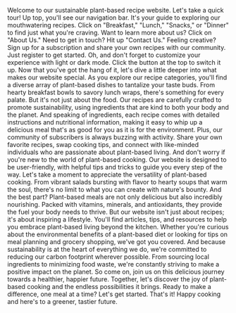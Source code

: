 Welcome to our sustainable plant-based recipe website. Let's take a quick tour!
Up top, you'll see our navigation bar. It's your guide to exploring our mouthwatering recipes. Click on "Breakfast," "Lunch," "Snacks," or "Dinner" to find just what you're craving.
Want to learn more about us? Click on "About Us." Need to get in touch? Hit up "Contact Us."
Feeling creative? Sign up for a subscription and share your own recipes with our community. Just register to get started.
Oh, and don't forget to customize your experience with light or dark mode. Click the button at the top to switch it up.
Now that you've got the hang of it, let's dive a little deeper into what makes our website special.
As you explore our recipe categories, you'll find a diverse array of plant-based dishes to tantalize your taste buds. From hearty breakfast bowls to savory lunch wraps, there's something for every palate.
But it's not just about the food. Our recipes are carefully crafted to promote sustainability, using ingredients that are kind to both your body and the planet.
And speaking of ingredients, each recipe comes with detailed instructions and nutritional information, making it easy to whip up a delicious meal that's as good for you as it is for the environment.
Plus, our community of subscribers is always buzzing with activity. Share your own favorite recipes, swap cooking tips, and connect with like-minded individuals who are passionate about plant-based living.
And don't worry if you're new to the world of plant-based cooking. Our website is designed to be user-friendly, with helpful tips and tricks to guide you every step of the way.
Let's take a moment to appreciate the versatility of plant-based cooking. From vibrant salads bursting with flavor to hearty soups that warm the soul, there's no limit to what you can create with nature's bounty.
And the best part? Plant-based meals are not only delicious but also incredibly nourishing. Packed with vitamins, minerals, and antioxidants, they provide the fuel your body needs to thrive.
But our website isn't just about recipes; it's about inspiring a lifestyle. You'll find articles, tips, and resources to help you embrace plant-based living beyond the kitchen.
Whether you're curious about the environmental benefits of a plant-based diet or looking for tips on meal planning and grocery shopping, we've got you covered.
And because sustainability is at the heart of everything we do, we're committed to reducing our carbon footprint wherever possible. From sourcing local ingredients to minimizing food waste, we're constantly striving to make a positive impact on the planet.
So come on, join us on this delicious journey towards a healthier, happier future. Together, let's discover the joy of plant-based cooking and the endless possibilities it brings.
Ready to make a difference, one meal at a time? Let's get started.
That's it! Happy cooking and here's to a greener, tastier future.
